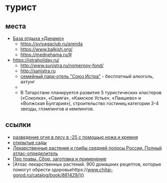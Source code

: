 # турист

## места

 * [База отдыха «Динамо»](https://turbaza.ru/respublika-tatarstan/id617/)
	* https://sviyagaclub.ru/arenda
	* https://www.balkish.org/
	* https://mednehama.ru/#
 * https://istraholiday.ru/
 	* http://www.sunistra.ru/nomernoy-fond/
	* http://sanistra.ru
	* [семейный парк-отель "Союз Истра"](https://soyuz-gazprom.ru/karta-otelya/) - бесплатный алкоголь, ахтунг
	* 
	* В Татарстане планируется развитие 5 туристических кластеров («Соколка», «Свияга», «Камское Устье», «Лаишево» и «Волжская Булгария»), строительство гостиниц категории 3-4 звезды, глэмпингов и кемпингов. 
## ссылки

 * [разведение огня в лесу в -25 с помощью ножа и кремня](https://youtu.be/MAUqMXdnrcA?t=2293)
 * [открытые сады](https://opengardens.ru/gardens/shveycariya-v-podmoskove-sad-semi-kuznecovyh)
 * [Лекарственные растения и грибы средней полосы России. Полный атлас-определитель](https://www.chitai-gorod.ru/catalog/book/564245/)
 * [Про травы. Сбор, заготовка и применение](https://www.chitai-gorod.ru/catalog/book/1188948/)
 * [Атлас лекарственных растений. 900 домашних рецептов, которые помогут обрести здоровьеhttps://www.chitai-gorod.ru/catalog/book/881429/]()
